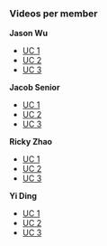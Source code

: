 ### Videos per member

**Jason Wu** 
* [UC 1]()
* [UC 2]()
* [UC 3]()


**Jacob Senior** 
* [UC 1](https://youtu.be/L7pIxocbMTw)
* [UC 2](https://youtu.be/l6HXZOQqHbI)
* [UC 3](https://youtu.be/dj4Tm_rlJAA)

**Ricky Zhao** 
* [UC 1](https://youtu.be/C-TEz3bpVF0)
* [UC 2](https://youtu.be/53sP2KXVsdg)
* [UC 3](https://youtu.be/RAZ9VuNLh6E)

**Yi Ding** 
* [UC 1](https://youtu.be/_oUTtLKTHDo)
* [UC 2](https://youtu.be/ZLXH8JxO-0o)
* [UC 3](https://youtu.be/gwLzTaQxUNs)
